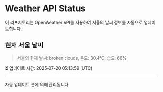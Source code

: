 
# Weather API Status

이 리포지토리는 OpenWeather API를 사용하여 서울의 날씨 정보를 자동으로 업데이트합니다.

## 현재 서울 날씨
> 서울의 현재 날씨: broken clouds, 온도: 30.4°C, 습도: 66%

⏳ 업데이트 시간: 2025-07-20 05:13:59 (UTC)

---
자동 업데이트 봇에 의해 관리됩니다.
